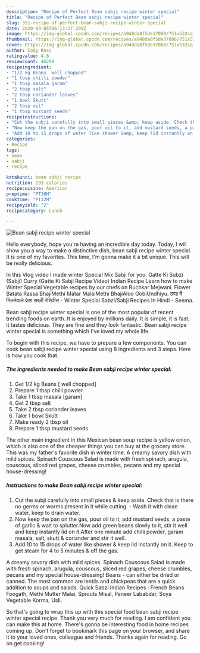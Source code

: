 ```yaml
---
description: "Recipe of Perfect Bean sabji recipe winter special"
title: "Recipe of Perfect Bean sabji recipe winter special"
slug: 351-recipe-of-perfect-bean-sabji-recipe-winter-special
date: 2020-09-05T06:13:17.299Z
image: https://img-global.cpcdn.com/recipes/a948da8f5de37088/751x532cq70/bean-sabji-recipe-winter-special-recipe-main-photo.jpg
thumbnail: https://img-global.cpcdn.com/recipes/a948da8f5de37088/751x532cq70/bean-sabji-recipe-winter-special-recipe-main-photo.jpg
cover: https://img-global.cpcdn.com/recipes/a948da8f5de37088/751x532cq70/bean-sabji-recipe-winter-special-recipe-main-photo.jpg
author: Cody Ross
ratingvalue: 4.8
reviewcount: 46209
recipeingredient:
- "1/2 kg Beans  well chopped"
- "1 tbsp chilli powder"
- "1 tbsp masala garam"
- "2 tbsp salt"
- "2 tbsp coriander leaves"
- "1 bowl Skutt"
- "2 tbsp oil"
- "1 tbsp mustard seeds"
recipeinstructions:
- "Cut the subji carefully into small pieces &amp; keep aside. Check that is there no germs or worms present in it while cutting.  Wash it with clean water, keep to drain water."
- "Now keep the pan on the gas, pour oil to it, add mustard seeds, a paste of garlic &amp; wait to splutter.Now add green beans slowly to it, stir it well and keep instantly lid on it.After one minute add chilli powder, garam masala, salt, skutt &amp; coriander and stir it well."
- "Add 10 to 15 drops of water like shower &amp; keep lid instantly on it. Keep to get steam for 4 to 5 minutes &amp; off the gas."
categories:
- Recipe
tags:
- bean
- sabji
- recipe

katakunci: bean sabji recipe 
nutrition: 293 calories
recipecuisine: American
preptime: "PT38M"
cooktime: "PT32M"
recipeyield: "2"
recipecategory: Lunch

---
```



![Bean sabji recipe winter special](https://img-global.cpcdn.com/recipes/a948da8f5de37088/751x532cq70/bean-sabji-recipe-winter-special-recipe-main-photo.jpg)

Hello everybody, hope you're having an incredible day today. Today, I will show you a way to make a distinctive dish, bean sabji recipe winter special. It is one of my favorites. This time, I'm gonna make it a bit unique. This will be really delicious.

In this Vlog video I made winter Special Mix Sabji for you. Gatte Ki Subzi (Sabji) Curry (Gatte Ki Sabji Recipe Video) Indian Recipe Learn how to make Winter Special Vegetable recipes by our chefs on Ruchkar Mejwani. Flower Batata Rassa BhajiMethi Matar MalaiMethi BhajiAloo GobiUndhiyu. ठण्ड में मिलनेवाले फ्रेश सब्ज़ी रेसिपीस - Winter Special Sabzi/Sabji Recipes In Hindi - Seema.

Bean sabji recipe winter special is one of the most popular of recent trending foods on earth. It is enjoyed by millions daily. It is simple, it is fast, it tastes delicious. They are fine and they look fantastic. Bean sabji recipe winter special is something which I've loved my whole life.


To begin with this recipe, we have to prepare a few components. You can cook bean sabji recipe winter special using 8 ingredients and 3 steps. Here is how you cook that.

<!--inarticleads1-->

##### The ingredients needed to make Bean sabji recipe winter special:

1. Get 1/2 kg Beans [ well chopped]
1. Prepare 1 tbsp chilli powder
1. Take 1 tbsp masala [garam]
1. Get 2 tbsp salt
1. Take 2 tbsp coriander leaves
1. Take 1 bowl Skutt
1. Make ready 2 tbsp oil
1. Prepare 1 tbsp mustard seeds


The other main ingredient in this Mexican bean soup recipe is yellow onion, which is also one of the cheaper things you can buy at the grocery store. This was my father&#39;s favorite dish in winter time. A creamy savory dish with mild spices. Spinach Couscous Salad is made with fresh spinach, arugula, couscous, sliced red grapes, cheese crumbles, pecans and my special house-dressing! 

<!--inarticleads2-->

##### Instructions to make Bean sabji recipe winter special:

1. Cut the subji carefully into small pieces &amp; keep aside. Check that is there no germs or worms present in it while cutting.  - Wash it with clean water, keep to drain water.
1. Now keep the pan on the gas, pour oil to it, add mustard seeds, a paste of garlic &amp; wait to splutter.Now add green beans slowly to it, stir it well and keep instantly lid on it.After one minute add chilli powder, garam masala, salt, skutt &amp; coriander and stir it well.
1. Add 10 to 15 drops of water like shower &amp; keep lid instantly on it. Keep to get steam for 4 to 5 minutes &amp; off the gas.


A creamy savory dish with mild spices. Spinach Couscous Salad is made with fresh spinach, arugula, couscous, sliced red grapes, cheese crumbles, pecans and my special house-dressing! Beans - can either be dried or canned. The most common are lentils and chickpeas that are a quick addition to soups and salads. Quick Sabzi Indian Recipes : French Beans Foogath, Methi Mutter Malai, Sprouts Misal, Paneer Lababdar, Soya Vegetable Korma, Usli. 

So that's going to wrap this up with this special food bean sabji recipe winter special recipe. Thank you very much for reading. I am confident you can make this at home. There's gonna be interesting food in home recipes coming up. Don't forget to bookmark this page on your browser, and share it to your loved ones, colleague and friends. Thanks again for reading. Go on get cooking!
